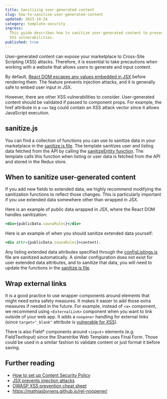 ```yaml
---
title: Sanitizing user-generated content
slug: how-to-sanitize-user-generated-content
updated: 2023-10-24
category: template-security
ingress:
  This guide describes how to sanitize user-generated content to prevent
  XSS vulnerabilities.
published: true
---
```


User-generated content can expose your marketplace to Cross-Site
Scripting (XSS) attacks. Therefore, it is essential to take precautions
when working with a website that allows users to generate and input
content.

By default,
[React DOM escapes any values embedded in JSX](https://reactjs.org/docs/introducing-jsx.html#jsx-prevents-injection-attacks)
before rendering them. The feature prevents injection attacks, and it is
generally safe to embed user input in JSX.

However, there are other XSS vulnerabilities to consider. User-generated
content should be validated if passed to component props. For example,
the href attribute in a `<a>` tag could contain an XSS attack vector
since it allows JavaScript execution.

## sanitize.js

You can find a collection of functions you can use to sanitize data in
your marketplace in the
[sanitize.js file](https://github.com/sharetribe/web-template/blob/main/src/util/sanitize.js).
The template sanitizes user and listing data fetched from the API by
calling the
[sanitizeEntity function](https://github.com/sharetribe/web-template/blob/main/src/util/sanitize.js#L176).
The template calls this function when listing or user data is fetched
from the API and stored in the Redux store.

## When to sanitize user-generated content

If you add new fields to extended data, we highly recommend modifying
the sanitization functions to reflect those changes. This is
particularly important if you use extended data somewhere other than
wrapped in JSX.

Here is an example of public data wrapped in JSX, where the React DOM
handles sanitization:

```jsx
<div>{publicData.saunaRules}</div>
```

Here is an example of when you should sanitize extended data yourself:

```jsx
<div attr={publicData.saunaRules}>content).
```

Any listing extended data attributes specified through the
[configListings.js](https://github.com/sharetribe/web-template/blob/main/src/config/configListing.js)
file are sanitized automatically. A similar configuration does not exist
for user extended data attributes, and to sanitize that data, you will
need to update the functions in the
[sanitize.js file](https://github.com/sharetribe/web-template/blob/main/src/util/sanitize.js).

## Wrap external links

It is a good practice to use wrapper components around elements that
might need extra safety measures. It makes it easier to add those extra
measures if needed in the future. For example, instead of `<a>`
component, we recommend using `<ExternalLink>` component when you want
to link outside of your web app. It adds a `noopener` handling for
external links (since `target="_blank"` attribute is
[vulnerable for XSS](https://mathiasbynens.github.io/rel-noopener/)).

There is also Field\* components around `<input>` elements (e.g.
FieldTextInput) since the Sharetribe Web Template uses Final Form. Those
could be used in a similar fashion to validate content or just format it
before saving.

## Further reading

- [How to set up Content Security Policy](/template/how-to-set-up-csp-for-template/)
- [JSX prevents injection attacks](https://reactjs.org/docs/introducing-jsx.html#jsx-prevents-injection-attacks)
- [OWASP XSS prevention cheat sheet](https://github.com/OWASP/CheatSheetSeries/blob/master/cheatsheets/Cross_Site_Scripting_Prevention_Cheat_Sheet.md)
- https://mathiasbynens.github.io/rel-noopener/
